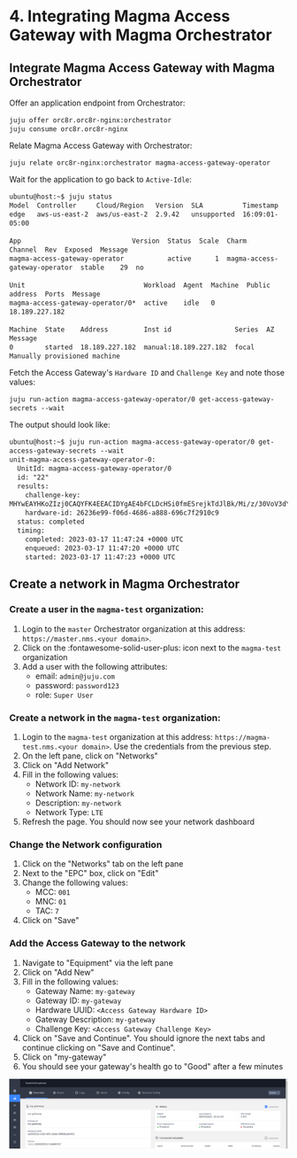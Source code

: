 # 4. Integrating Magma Access Gateway with Magma Orchestrator 

## Integrate Magma Access Gateway with Magma Orchestrator

Offer an application endpoint from Orchestrator:

```console
juju offer orc8r.orc8r-nginx:orchestrator
juju consume orc8r.orc8r-nginx
```

Relate Magma Access Gateway with Orchestrator:

```console
juju relate orc8r-nginx:orchestrator magma-access-gateway-operator
```

Wait for the application to go back to `Active-Idle`:

```console
ubuntu@host:~$ juju status
Model  Controller     Cloud/Region   Version  SLA          Timestamp
edge   aws-us-east-2  aws/us-east-2  2.9.42   unsupported  16:09:01-05:00

App                            Version  Status  Scale  Charm                          Channel  Rev  Exposed  Message
magma-access-gateway-operator           active      1  magma-access-gateway-operator  stable    29  no       

Unit                              Workload  Agent  Machine  Public address  Ports  Message
magma-access-gateway-operator/0*  active    idle   0        18.189.227.182         

Machine  State    Address         Inst id                Series  AZ  Message
0        started  18.189.227.182  manual:18.189.227.182  focal       Manually provisioned machine
```

Fetch the Access Gateway's `Hardware ID` and `Challenge Key` and note those values:

```console
juju run-action magma-access-gateway-operator/0 get-access-gateway-secrets --wait
```

The output should look like:

```console
ubuntu@host:~$ juju run-action magma-access-gateway-operator/0 get-access-gateway-secrets --wait
unit-magma-access-gateway-operator-0:
  UnitId: magma-access-gateway-operator/0
  id: "22"
  results:
    challenge-key: MHYwEAYHKoZIzj0CAQYFK4EEACIDYgAE4bFCLDcHSi0fmESrejkTdJlBk/Mi/z/30VoV3dYTwWmOo1+xBjUjnMMBpWWlUbmdyOaSk32xg4/Pa9gq6gBj37INrB2zbgBfi5kdHbyFzbuIjak919/m5739tIb3NCYR
    hardware-id: 26236e99-f06d-4686-a888-696c7f2910c9
  status: completed
  timing:
    completed: 2023-03-17 11:47:24 +0000 UTC
    enqueued: 2023-03-17 11:47:20 +0000 UTC
    started: 2023-03-17 11:47:23 +0000 UTC
```

## Create a network in Magma Orchestrator

### Create a user in the `magma-test` organization:

1. Login to the `master` Orchestrator organization at this address: `https://master.nms.<your domain>`.
2. Click on the :fontawesome-solid-user-plus: icon next to the `magma-test` organization
3. Add a user with the following attributes:
    * email: `admin@juju.com`
    * password: `password123`
    * role: `Super User`

### Create a network in the `magma-test` organization:

1. Login to the `magma-test` organization at this address: `https://magma-test.nms.<your domain>`. Use the credentials from the previous step.
2. On the left pane, click on "Networks"
3. Click on "Add Network"
4. Fill in the following values:
    * Network ID: `my-network`
    * Network Name: `my-network`
    * Description: `my-network`
    * Network Type: `LTE`
5. Refresh the page. You should now see your network dashboard

### Change the Network configuration

1. Click on the "Networks" tab on the left pane
2. Next to the "EPC" box, click on "Edit"
3. Change the following values:
    * MCC: `001`
    * MNC: `01`
    * TAC: `7`
4. Click on "Save"

### Add the Access Gateway to the network

1. Navigate to "Equipment" via the left pane
2. Click on "Add New"
3. Fill in the following values:
    * Gateway Name: `my-gateway`
    * Gateway ID: `my-gateway`
    * Hardware UUID: `<Access Gateway Hardware ID>`
    * Gateway Description: `my-gateway`
    * Challenge Key: `<Access Gateway Challenge Key>`
4. Click on "Save and Continue". You should ignore the next tabs and continue clicking on "Save and Continue".
5. Click on "my-gateway"
6. You should see your gateway's health go to "Good" after a few minutes

![Gateway Add]

[Gateway Add]: ../images/gateway_add.png
